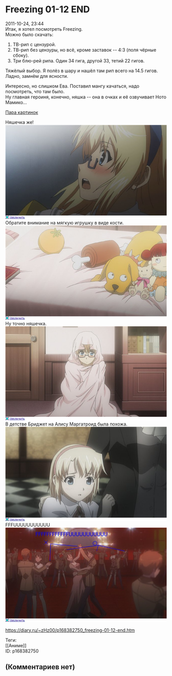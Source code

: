 Freezing 01-12 END
==================

  
2011-10-24, 23:44  
 Итак, я хотел посмотреть Freezing.   
 Можно было скачать:   
 1. ТВ-рип с цензурой.   
 2. ТВ-рип без цензуры, но всё, кроме заставок -- 4:3 (поля чёрные сбоку).   
 3. Три блю-рей рипа. Один 34 гига, другой 33, тетий 22 гигов.   
   
 Тяжёлый выбор. Я полёз в шару и нашёл там рип всего на 14.5 гигов. Ладно, замнём для ясности.   
   
 Интересно, но слишком Ева. Поставил мангу качаться, надо посмотреть, что там было.   
 Ну главная героиня, конечно, няшка -- она в очках и её озвучивает Ното Мамико...   
   
  [Пара картинок](https://zHz00.diary.ru/p168382750.htm?index=1#linkmore168382750m1)      
    
 Няшечка же!   
  [![](pics/43c2c9896d9et.jpg)](http://radikal.ru/F/s002.radikal.ru/i199/1110/a5/43c2c9896d9e.png.html)    
 Обратите внимание на мягкую игрушку в виде кости.   
  [![](pics/a22897bfbe74t.jpg)](http://radikal.ru/F/s54.radikal.ru/i146/1110/c0/a22897bfbe74.png.html)    
 Ну точно няшечка.   
  [![](pics/bb4a03176af1t.jpg)](http://radikal.ru/F/s008.radikal.ru/i304/1110/db/bb4a03176af1.png.html)    
 В детстве Бриджет на Алису Маргатроид была похожа.   
  [![](pics/32c2a8d09040t.jpg)](http://radikal.ru/F/s48.radikal.ru/i121/1110/60/32c2a8d09040.png.html)    
 FFFUUUUUUUUUUU   
  [![](pics/330002a3d7eat.jpg)](http://radikal.ru/F/i008.radikal.ru/1110/02/330002a3d7ea.png.html)    
    
     
  
<https://diary.ru/~zHz00/p168382750_freezing-01-12-end.htm>  
  
Теги:  
[[Аниме]]  
ID: p168382750  


(Комментариев нет)
------------------